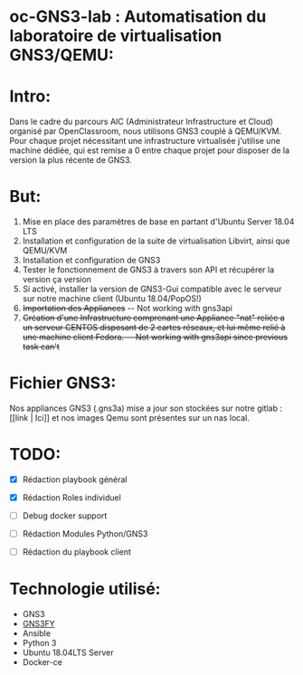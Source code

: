 oc-GNS3-lab : Automatisation du laboratoire de virtualisation GNS3/QEMU:
=====

Intro:
===

Dans le cadre du parcours AIC (Administrateur Infrastructure et Cloud) organisé par OpenClassroom, nous utilisons GNS3 couplé à QEMU/KVM. Pour chaque projet nécessitant une infrastructure virtualisée j'utilise une machine dédiée, qui est remise a 0 entre chaque projet pour disposer de la version la plus récente de GNS3.

But:
===

1. Mise en place des paramètres de base en partant d'Ubuntu Server 18.04 LTS
2. Installation et configuration de la suite de virtualisation Libvirt, ainsi que QEMU/KVM
3. Installation et configuration de GNS3
4. Tester le fonctionnement de GNS3 à travers son API et récupérer la version ça version
5. Si activé, installer la version de GNS3-Gui compatible avec le serveur sur notre machine client (Ubuntu 18.04/PopOS!)
6. ~~Importation des Appliances~~ -- Not working with gns3api
7. ~~Création d'une Infrastructure comprenant une Appliance "nat" reliée a un serveur CENTOS disposant de 2 cartes réseaux, et lui même relié à une machine client Fedora. -- Not working with gns3api since previous task can't~~


Fichier GNS3:
===

Nos appliances GNS3 (.gns3a) mise a jour son stockées sur notre gitlab : [[link | Ici]] et nos images Qemu sont présentes sur un nas local.




TODO:
===

- [x] Rédaction playbook général
- [x] Rédaction Roles individuel
- [ ] Debug docker support
- [ ] Rédaction Modules Python/GNS3
- [ ] Rédaction du playbook client



Technologie utilisé:
===

  - GNS3
  - [GNS3FY](https://github.com/dolew/gns3_py)
  - Ansible
  - Python 3
  - Ubuntu 18.04LTS Server
  - Docker-ce

  
